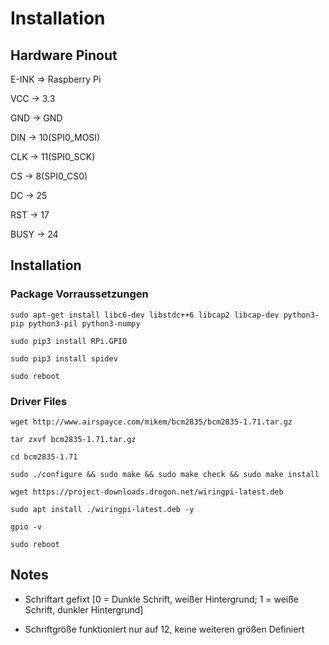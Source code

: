 # Installation

## Hardware Pinout

E-INK        =>    Raspberry Pi

VCC    ->    3.3

GND    ->    GND

DIN    ->    10(SPI0_MOSI)

CLK    ->    11(SPI0_SCK)

CS     ->    8(SPI0_CS0)

DC     ->    25

RST    ->    17

BUSY   ->    24



## Installation

### Package Vorraussetzungen

```console
sudo apt-get install libc6-dev libstdc++6 libcap2 libcap-dev python3-pip python3-pil python3-numpy
``` 

```console
sudo pip3 install RPi.GPIO

```
```console
sudo pip3 install spidev
```

```console
sudo reboot
```

### Driver Files
```console
wget http://www.airspayce.com/mikem/bcm2835/bcm2835-1.71.tar.gz
```
```console
tar zxvf bcm2835-1.71.tar.gz
```
```console
cd bcm2835-1.71
```
```console
sudo ./configure && sudo make && sudo make check && sudo make install
```
```console
wget https://project-downloads.drogon.net/wiringpi-latest.deb
```
```console
sudo apt install ./wiringpi-latest.deb -y
```
```console
gpio -v
```

```console
sudo reboot
```


## Notes

* Schriftart gefixt [0 = Dunkle Schrift, weißer Hintergrund; 1 = weiße Schrift, dunkler Hintergrund]

* Schriftgröße funktioniert nur auf 12, keine weiteren größen Definiert
